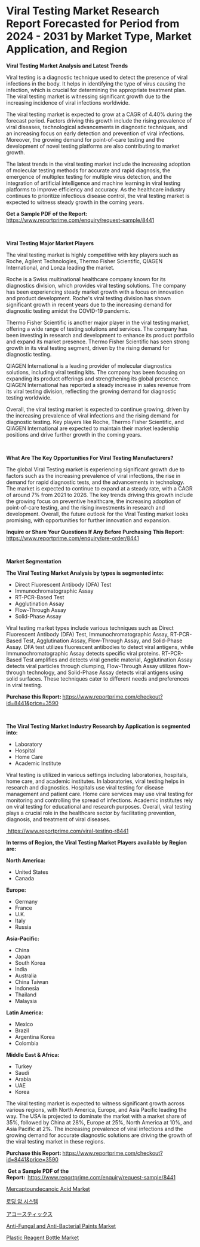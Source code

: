 <p><h1>Viral Testing Market Research Report Forecasted for Period from 2024 -  2031 by Market Type, Market Application, and Region</h1></p><p><strong>Viral Testing Market Analysis and Latest Trends</strong></p>
<p><p>Viral testing is a diagnostic technique used to detect the presence of viral infections in the body. It helps in identifying the type of virus causing the infection, which is crucial for determining the appropriate treatment plan. The viral testing market is witnessing significant growth due to the increasing incidence of viral infections worldwide.</p><p>The viral testing market is expected to grow at a CAGR of 4.40% during the forecast period. Factors driving this growth include the rising prevalence of viral diseases, technological advancements in diagnostic techniques, and an increasing focus on early detection and prevention of viral infections. Moreover, the growing demand for point-of-care testing and the development of novel testing platforms are also contributing to market growth.</p><p>The latest trends in the viral testing market include the increasing adoption of molecular testing methods for accurate and rapid diagnosis, the emergence of multiplex testing for multiple virus detection, and the integration of artificial intelligence and machine learning in viral testing platforms to improve efficiency and accuracy. As the healthcare industry continues to prioritize infectious disease control, the viral testing market is expected to witness steady growth in the coming years.</p></p>
<p><strong>Get a Sample PDF of the Report:&nbsp;</strong> <a href="https://www.reportprime.com/enquiry/request-sample/8441">https://www.reportprime.com/enquiry/request-sample/8441</a></p>
<p>&nbsp;</p>
<p><strong>Viral Testing Major Market Players</strong></p>
<p><p>The viral testing market is highly competitive with key players such as Roche, Agilent Technologies, Thermo Fisher Scientific, QIAGEN International, and Lonza leading the market. </p><p>Roche is a Swiss multinational healthcare company known for its diagnostics division, which provides viral testing solutions. The company has been experiencing steady market growth with a focus on innovation and product development. Roche's viral testing division has shown significant growth in recent years due to the increasing demand for diagnostic testing amidst the COVID-19 pandemic.</p><p>Thermo Fisher Scientific is another major player in the viral testing market, offering a wide range of testing solutions and services. The company has been investing in research and development to enhance its product portfolio and expand its market presence. Thermo Fisher Scientific has seen strong growth in its viral testing segment, driven by the rising demand for diagnostic testing.</p><p>QIAGEN International is a leading provider of molecular diagnostics solutions, including viral testing kits. The company has been focusing on expanding its product offerings and strengthening its global presence. QIAGEN International has reported a steady increase in sales revenue from its viral testing division, reflecting the growing demand for diagnostic testing worldwide.</p><p>Overall, the viral testing market is expected to continue growing, driven by the increasing prevalence of viral infections and the rising demand for diagnostic testing. Key players like Roche, Thermo Fisher Scientific, and QIAGEN International are expected to maintain their market leadership positions and drive further growth in the coming years.</p></p>
<p>&nbsp;</p>
<p><strong>What Are The Key Opportunities For Viral Testing Manufacturers?</strong></p>
<p><p>The global Viral Testing market is experiencing significant growth due to factors such as the increasing prevalence of viral infections, the rise in demand for rapid diagnostic tests, and the advancements in technology. The market is expected to continue to expand at a steady rate, with a CAGR of around 7% from 2021 to 2026. The key trends driving this growth include the growing focus on preventive healthcare, the increasing adoption of point-of-care testing, and the rising investments in research and development. Overall, the future outlook for the Viral Testing market looks promising, with opportunities for further innovation and expansion.</p></p>
<p><strong>Inquire or Share Your Questions If Any Before Purchasing This Report:</strong> <a href="https://www.reportprime.com/enquiry/pre-order/8441">https://www.reportprime.com/enquiry/pre-order/8441</a></p>
<p>&nbsp;</p>
<p><strong>Market Segmentation</strong></p>
<p><strong>The Viral Testing Market Analysis by types is segmented into:</strong></p>
<p><ul><li>Direct Fluorescent Antibody (DFA) Test</li><li>Immunochromatographic Assay</li><li>RT-PCR-Based Test</li><li>Agglutination Assay</li><li>Flow-Through Assay</li><li>Solid-Phase Assay</li></ul></p>
<p><p>Viral testing market types include various techniques such as Direct Fluorescent Antibody (DFA) Test, Immunochromatographic Assay, RT-PCR-Based Test, Agglutination Assay, Flow-Through Assay, and Solid-Phase Assay. DFA test utilizes fluorescent antibodies to detect viral antigens, while Immunochromatographic Assay detects specific viral proteins. RT-PCR-Based Test amplifies and detects viral genetic material, Agglutination Assay detects viral particles through clumping, Flow-Through Assay utilizes flow-through technology, and Solid-Phase Assay detects viral antigens using solid surfaces. These techniques cater to different needs and preferences in viral testing.</p></p>
<p><strong>Purchase this Report:&nbsp;</strong><a href="https://www.reportprime.com/checkout?id=8441&price=3590">https://www.reportprime.com/checkout?id=8441&price=3590</a></p>
<p>&nbsp;</p>
<p><strong>The Viral Testing Market Industry Research by Application is segmented into:</strong></p>
<p><ul><li>Laboratory</li><li>Hospital</li><li>Home Care</li><li>Academic Institute</li></ul></p>
<p><p>Viral testing is utilized in various settings including laboratories, hospitals, home care, and academic institutes. In laboratories, viral testing helps in research and diagnostics. Hospitals use viral testing for disease management and patient care. Home care services may use viral testing for monitoring and controlling the spread of infections. Academic institutes rely on viral testing for educational and research purposes. Overall, viral testing plays a crucial role in the healthcare sector by facilitating prevention, diagnosis, and treatment of viral diseases.</p></p>
<p><a href="https://www.reportprime.com/viral-testing-r8441">&nbsp;https://www.reportprime.com/viral-testing-r8441</a></p>
<p><strong>In terms of Region, the Viral Testing Market Players available by Region are:</strong></p>
<p>
    <p> <strong> North America: </strong>
        <ul>
            <li>United States</li>
            <li>Canada</li>
        </ul>
        </p> 
    <p> <strong> Europe: </strong>
        <ul>
            <li>Germany</li>
            <li>France</li>
            <li>U.K.</li>
            <li>Italy</li>
            <li>Russia</li>
        </ul>
        </p> 
    <p> <strong> Asia-Pacific: </strong>
        <ul>
            <li>China</li>
            <li>Japan</li>
            <li>South Korea</li>
            <li>India</li>
            <li>Australia</li>
            <li>China Taiwan</li>
            <li>Indonesia</li>
            <li>Thailand</li>
            <li>Malaysia</li>
        </ul>
        </p> 
    <p> <strong> Latin America: </strong>
        <ul>
            <li>Mexico</li>
            <li>Brazil</li>
            <li>Argentina Korea</li>
            <li>Colombia</li>
        </ul>
        </p> 
    <p> <strong> Middle East & Africa: </strong>
        <ul>
            <li>Turkey</li>
            <li>Saudi</li>
            <li>Arabia</li>
            <li>UAE</li>
            <li>Korea</li>
        </ul>
    </p>
    </p>
<p><p>The viral testing market is expected to witness significant growth across various regions, with North America, Europe, and Asia Pacific leading the way. The USA is projected to dominate the market with a market share of 35%, followed by China at 28%, Europe at 25%, North America at 10%, and Asia Pacific at 2%. The increasing prevalence of viral infections and the growing demand for accurate diagnostic solutions are driving the growth of the viral testing market in these regions.</p></p>
<p><strong>Purchase this Report: </strong><a href="https://www.reportprime.com/checkout?id=8441&price=3590">https://www.reportprime.com/checkout?id=8441&price=3590</a></p>
<p>&nbsp;<strong>Get a Sample PDF of the Report:&nbsp;&nbsp;</strong><a href="https://www.reportprime.com/enquiry/request-sample/8441">https://www.reportprime.com/enquiry/request-sample/8441</a></p>
<p><strong></strong></p>
<p><p><a href="https://issuu.com/reportprime-2/docs/mercaptoundecanoic-acid-market-size-2030.pptx">Mercaptoundecanoic Acid Market</a></p><p><a href="https://github.com/TrevorKruvalis5678/Market-Research-Report-List-1/blob/main/366603720967.md">로딩 암 시스템</a></p><p><a href="https://github.com/vtbvgl20191192/Market-Research-Report-List-1/blob/main/119225222867.md">アコースティックス</a></p><p><a href="https://www.linkedin.com/pulse/decoding-anti-fungal-anti-bacterial-paints-market-deep-dive-i7z0f?trackingId=eOWKNpoU%2F7lpGfBOUNIPRw%3D%3D">Anti-Fungal and Anti-Bacterial Paints Market</a></p><p><a href="https://github.com/zjyglelu/Market-Research-Report-List-2/blob/main/plastic-reagent-bottle-market.md">Plastic Reagent Bottle Market</a></p></p>